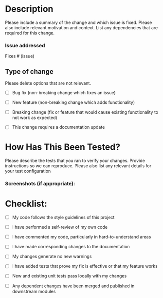 # Description
<!--- Provide a general summary of your changes in the Title above -->

Please include a summary of the change and which issue is fixed. Please also include relevant motivation and context. List any dependencies that are required for this change.


### Issue addressed
<!-- include `fixes #<issue-number>` -->
<!-- the relevant issue in https://github.com/AgileVentures/WebsiteOne/issues https://github.com/AgileVentures/senf_client/issues -->

Fixes # (issue)


## Type of change

Please delete options that are not relevant.

- [ ] Bug fix (non-breaking change which fixes an issue)
- [ ] New feature (non-breaking change which adds functionality)
- [ ] Breaking change (fix or feature that would cause existing functionality to not work as expected)
- [ ] This change requires a documentation update


# How Has This Been Tested?
<!-- Remember you must see any new tests you created (or old ones you changed) -->
<!-- fail as well as pass in order to ensure they are working -->

Please describe the tests that you ran to verify your changes. Provide instructions so we can reproduce. Please also list any relevant details for your test configuration


### Screenshots (if appropriate):
<!-- please include screenshots of any changes to the UI for quick review  -->
<!-- please show how things look on both desktop and mobile  -->

# Checklist:

- [ ] My code follows the style guidelines of this project
- [ ] I have performed a self-review of my own code
- [ ] I have commented my code, particularly in hard-to-understand areas
- [ ] I have made corresponding changes to the documentation
- [ ] My changes generate no new warnings
- [ ] I have added tests that prove my fix is effective or that my feature works
- [ ] New and existing unit tests pass locally with my changes
- [ ] Any dependent changes have been merged and published in downstream modules

